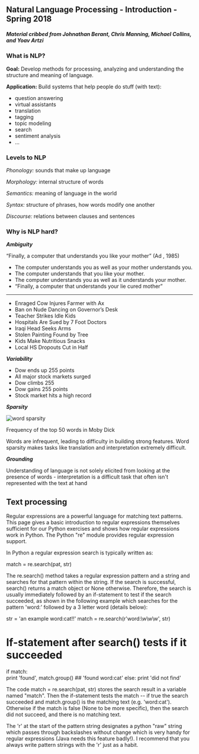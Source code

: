 ## Natural Language Processing - Introduction - Spring 2018
##### Material cribbed from Johnathan Berant, Chris Manning, Michael Collins, and Yoav Artzi 

### What is NLP?

**Goal:** Develop methods for processing, analyzing and understanding the structure and meaning of language.

**Application:** Build systems that help people do stuff (with text):
- question answering
- virtual assistants
- translation
- tagging
- topic modeling
- search
- sentiment analysis
- ...

### Levels to NLP

*Phonology:* sounds that make up language

*Morphology:* internal structure of words

*Semantics:* meaning of language in the world

*Syntax:* structure of phrases, how words modify one another

*Discourse:* relations between clauses and sentences

### Why is NLP hard?
***Ambiguity***

“Finally, a computer that understands you like your mother”
(Ad , 1985)
- The computer understands you as well as your mother understands you.
- The computer understands that you like your mother.
- The computer understands you as well as it understands your mother.
- “Finally, a computer that understands your lie cured mother”
----
- Enraged Cow Injures Farmer with Ax
- Ban on Nude Dancing on Governor’s Desk
- Teacher Strikes Idle Kids
- Hospitals Are Sued by 7 Foot Doctors
- Iraqi Head Seeks Arms
- Stolen Painting Found by Tree
- Kids Make Nutritious Snacks
- Local HS Dropouts Cut in Half

***Variability***

- Dow ends up 255 points
- All major stock markets surged
- Dow climbs 255
- Dow gains 255 points
- Stock market hits a high record

***Sparsity***

![word sparsity](http://www.inf.ed.ac.uk/teaching/courses/inf1-cg/lectures/23/word_unigram.png)

Frequency of the top 50 words in Moby Dick

Words are infrequent, leading to difficulty in building strong features. Word sparsity makes tasks like translation and interpretation extremely difficult.

***Grounding***

Understanding of language is not solely elicited from looking at the presence of words - interpretation is a difficult task that often isn't represented with the text at hand

## Text processing
Regular expressions are a powerful language for matching text patterns. This page gives a basic introduction to regular expressions themselves sufficient for our Python exercises and shows how regular expressions work in Python. The Python "re" module provides regular expression support.

In Python a regular expression search is typically written as:

  match = re.search(pat, str)

The re.search() method takes a regular expression pattern and a string and searches for that pattern within the string. If the search is successful, search() returns a match object or None otherwise. Therefore, the search is usually immediately followed by an if-statement to test if the search succeeded, as shown in the following example which searches for the pattern 'word:' followed by a 3 letter word (details below):

str = 'an example word:cat!!'
match = re.search(r'word:\w\w\w', str)
# If-statement after search() tests if it succeeded
  if match:                      
    print 'found', match.group() ## 'found word:cat'
  else:
    print 'did not find'

The code match = re.search(pat, str) stores the search result in a variable named "match". Then the if-statement tests the match -- if true the search succeeded and match.group() is the matching text (e.g. 'word:cat'). Otherwise if the match is false (None to be more specific), then the search did not succeed, and there is no matching text.

The 'r' at the start of the pattern string designates a python "raw" string which passes through backslashes without change which is very handy for regular expressions (Java needs this feature badly!). I recommend that you always write pattern strings with the 'r' just as a habit.



